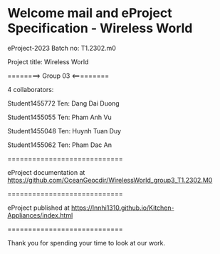# Welcome mail and eProject Specification - Wireless World

eProject-2023 Batch no: T1.2302.m0

Project title: Wireless World

========> Group 03 <=========

4 collaborators:

Student1455772 Ten: Dang Dai Duong

Student1455055 Ten: Pham Anh Vu

Student1455048 Ten: Huynh Tuan Duy

Student1455062 Ten: Pham Dac An

============================

eProject documentation at https://github.com/OceanGeocdir/WirelessWorld_group3_T1.2302.M0

============================

eProject published at https://lnnhi1310.github.io/Kitchen-Appliances/index.html

============================

Thank you for spending your time to look at our work.
